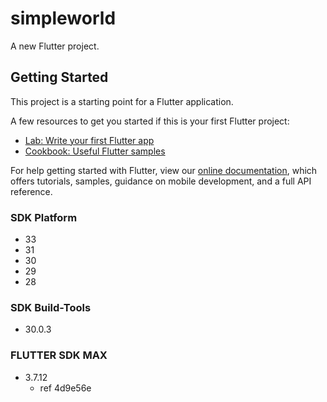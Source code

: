 # simpleworld

A new Flutter project.

## Getting Started

This project is a starting point for a Flutter application.

A few resources to get you started if this is your first Flutter project:

- [Lab: Write your first Flutter app](https://flutter.dev/docs/get-started/codelab)
- [Cookbook: Useful Flutter samples](https://flutter.dev/docs/cookbook)

For help getting started with Flutter, view our
[online documentation](https://flutter.dev/docs), which offers tutorials,
samples, guidance on mobile development, and a full API reference.

### SDK Platform
- 33
- 31
- 30
- 29
- 28
### SDK Build-Tools
- 30.0.3

### FLUTTER SDK MAX
- 3.7.12
    - ref 4d9e56e
